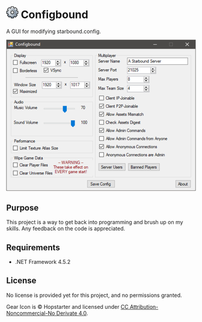 # ![](https://github.com/wxMichael/Configbound/blob/master/media/gear.png) Configbound
A GUI for modifying starbound.config.

![](https://github.com/wxMichael/Configbound/blob/master/media/Configbound.png)

## Purpose
This project is a way to get back into programming and brush up on my skills.
Any feedback on the code is appreciated.

## Requirements
* .NET Framework 4.5.2

## License
No license is provided yet for this project, and no permissions granted.

Gear Icon is &copy; Hopstarter and licensed under [CC Attribution-Noncommercial-No Derivate 4.0](https://creativecommons.org/licenses/by-nc-nd/4.0/).
